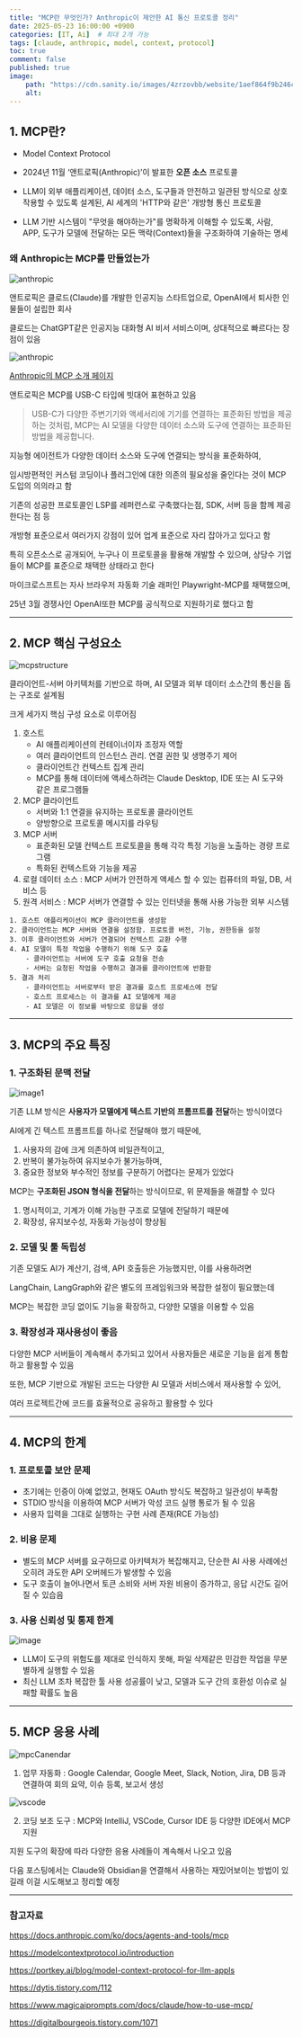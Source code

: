 ```yaml
---
title: "MCP란 무엇인가? Anthropic이 제안한 AI 통신 프로토콜 정리"
date: 2025-05-23 16:00:00 +0900
categories: [IT, Ai]  # 최대 2개 가능
tags: [claude, anthropic, model, context, protocol]     
toc: true
comment: false
published: true
image:
    path: "https://cdn.sanity.io/images/4zrzovbb/website/1aef864f9b246c740fe3cef6e1068f2220995d5e-2400x1260.png"
    alt: 
---
```


## 1. MCP란?

- Model Context Protocol

- 2024년 11월 ‘앤트로픽(Anthropic)’이 발표한 **오픈 소스** 프로토콜

- LLM이 외부 애플리케이션, 데이터 소스, 도구들과 안전하고 일관된 방식으로 상호작용할 수 있도록 설계된, AI 세계의 'HTTP와 같은' 개방형 통신 프로토콜

- LLM 기반 시스템이 "무엇을 해야하는가"를 명확하게 이해할 수 있도록, 사람, APP, 도구가 모델에 전달하는 모든 맥락(Context)들을 구조화하여 기술하는 명세

### 왜 Anthropic는 MCP를 만들었는가

![anthropic](https://www.edfringe.com/media/4s0libae/11-anthropic.jpg?rxy=0.5590343899857355,0.5071113753333142&width=860&height=420&v=1db4825899ba3b0&format=webp)

앤트로픽은 클로드(Claude)를 개발한 인공지능 스타트업으로, OpenAI에서 퇴사한 인물들이 설립한 회사

클로드는 ChatGPT같은 인공지능 대화형 AI 비서 서비스이며, 상대적으로 빠르다는 장점이 있음

![anthropic](https://cdn.sanity.io/images/4zrzovbb/website/1aef864f9b246c740fe3cef6e1068f2220995d5e-2400x1260.png)

[Anthropic의 MCP 소개 페이지](https://docs.anthropic.com/ko/docs/agents-and-tools/mcp)

앤트로픽은 MCP를 USB-C 타입에 빗대어 표현하고 있음

> USB-C가 다양한 주변기기와 액세서리에 기기를 연결하는 표준화된 방법을 제공하는 것처럼, MCP는 AI 모델을 다양한 데이터 소스와 도구에 연결하는 표준화된 방법을 제공합니다.

지능형 에이전트가 다양한 데이터 소스와 도구에 연결되는 방식을 표준화하여, 

임시방편적인 커스텀 코딩이나 플러그인에 대한 의존의 필요성을 줄인다는 것이 MCP 도입의 의의라고 함

기존의 성공한 프로토콜인 LSP를 레퍼런스로 구축했다는점, SDK, 서버 등을 함께 제공한다는 점 등 

개방형 표준으로서 여러가지 강점이 있어 업계 표준으로 자리 잡아가고 있다고 함

특히 오픈소스로 공개되어, 누구나 이 프로토콜을 활용해 개발할 수 있으며, 상당수 기업들이 MCP를 표준으로 채택한 상태라고 한다

마이크로스프트는 자사 브라우저 자동화 기술 래퍼인 Playwright-MCP를 채택했으며, 

25년 3월 경쟁사인 OpenAI또한 MCP를 공식적으로 지원하기로 했다고 함

---

## 2. MCP 핵심 구성요소

![mcpstructure](https://lh7-rt.googleusercontent.com/docsz/AD_4nXdQR2I6GhcYPjBYTLhZAcBaFKdygfszEn0j7Cump8XG-sEAOWxflVqY20kf4XZRykqxtqhrHoX4Z4uZAad4aqoGnc0Q0g1t_RsgLoZJNMLybE8Ac4eroNYc4xS0pPgXHyzxFUZ52w?key=IsGNiSRhrkHyNt69qnptW9Gk)

클라이언트-서버 아키텍처를 기반으로 하며, AI 모델과 외부 데이터 소스간의 통신을 돕는 구조로 설계됨

크게 세가지 핵심 구성 요소로 이루어짐

1. 호스트 
	- AI 애플리케이션의 컨테이너이자 조정자 역할
	- 여러 클라이언트의 인스턴스 관리. 연결 권한 및 생명주기 제어
	- 클라이언트간 컨텍스트 집계 관리
	- MCP를 통해 데이터에 액세스하려는 Claude Desktop, IDE 또는 AI 도구와 같은 프로그램들
2. MCP 클라이언트
	- 서버와 1:1 연결을 유지하는 프로토콜 클라이언트
	- 양방향으로 프로토콜 메시지를 라우팅
3. MCP 서버
	- 표준화된 모델 컨텍스트 프로토콜을 통해 각각 특정 기능을 노출하는 경량 프로그램
	- 특화된 컨텍스트와 기능을 제공
4. 로컬 데이터 소스 : MCP 서버가 안전하게 액세스 할 수 있는 컴퓨터의 파일, DB, 서비스 등
5. 원격 서비스 : MCP 서버가 연결할 수 있는 인터넷을 통해 사용 가능한 외부 시스템

```
1. 호스트 애플리케이션이 MCP 클라이언트를 생성함
2. 클라이언트는 MCP 서버와 연결을 설정함. 프로토콜 버전, 기능, 권한등을 설정
3. 이후 클라이언트와 서버가 연결되어 컨텍스트 교환 수행
4. AI 모델이 특정 작업을 수행하기 위해 도구 호출
	- 클라이언트는 서버에 도구 호출 요청을 전송
	- 서버는 요청된 작업을 수행하고 결과를 클라이언트에 반환함
5. 결과 처리
	- 클라이언트는 서버로부터 받은 결과를 호스트 프로세스에 전달 
	- 호스트 프로세스는 이 결과를 AI 모델에게 제공
	- AI 모델은 이 정보를 바탕으로 응답을 생성
```

---

## 3. MCP의 주요 특징

### 1. 구조화된 문맥 전달

![image1](assets\img\posts\20250523_1.jpg)

기존 LLM 방식은 **사용자가 모델에게 텍스트 기반의 프롬프트를 전달**하는 방식이였다

AI에게 긴 텍스트 프롬프트를 하나로 전달해야 했기 때문에, 

1. 사용자의 감에 크게 의존하여 비일관적이고, 
2. 반복이 불가능하여 유지보수가 불가능하며, 
3. 중요한 정보와 부수적인 정보를 구분하기 어렵다는 문제가 있었다

MCP는 **구조화된 JSON 형식을 전달**하는 방식이므로, 위 문제들을 해결할 수 있다

1. 명시적이고, 기계가 이해 가능한 구조로 모델에 전달하기 때문에 
2. 확장성, 유지보수성, 자동화 가능성이 향상됨

### 2. 모델 및 툴 독립성

기존 모델도 AI가 계산기, 검색, API 호출등은 가능했지만, 이를 사용하려면 

LangChain, LangGraph와 같은 별도의 프레임워크와 복잡한 설정이 필요했는데

MCP는 복잡한 코딩 없이도 기능을 확장하고, 다양한 모델을 이용할 수 있음

### 3. 확장성과 재사용성이 좋음

다양한 MCP 서버들이 계속해서 추가되고 있어서 사용자들은 새로운 기능을 쉽게 통합하고 활용할 수 있음

또한,  MCP 기반으로 개발된 코드는 다양한 AI 모델과 서비스에서 재사용할 수 있어, 

여러 프로젝트간에 코드를 효율적으로 공유하고 활용할 수 있다

---

## 4. MCP의 한계

### 1. 프로토콜 보안 문제
- 초기에는 인증이 아예 없었고, 현재도 OAuth 방식도 복잡하고 일관성이 부족함
- STDIO 방식을 이용하여 MCP 서버가 악성 코드 실행 통로가 될 수 있음
- 사용자 입력을 그대로 실행하는 구현 사례 존재(RCE 가능성)

### 2. 비용 문제
- 별도의 MCP 서버를 요구하므로 아키텍처가 복잡해지고, 단순한 AI 사용 사례에선 오히려 과도한 API 오버헤드가 발생할 수 있음
- 도구 호출이 늘어나면서 토큰 소비와 서버 자원 비용이 증가하고, 응답 시간도 길어질 수 있습음

### 3. 사용 신뢰성 및 통제 한계
![image](assets\img\posts\20250523_2.png)
- LLM이 도구의 위험도를 제대로 인식하지 못해, 파일 삭제같은 민감한 작업을 무분별하게 실행할 수 있음
- 최신 LLM 조차 복잡한 툴 사용 성공률이 낮고, 모델과 도구 간의 호환성 이슈로 실패할 확률도 높음

---

## 5. MCP 응용 사례

![mpcCanendar](https://i.ytimg.com/vi/j6vif13ByrM/sddefault.jpg)

1. 업무 자동화 : Google Calendar, Google Meet, Slack, Notion, Jira, DB 등과 연결하여 회의 요약, 이슈 등록, 보고서 생성

![vscode](https://code.visualstudio.com/assets/docs/copilot/chat/mcp-servers/mcp-server-config-lenses.png)

2. 코딩 보조 도구 : MCP와 IntelliJ, VSCode, Cursor IDE 등 다양한 IDE에서 MCP 지원

지원 도구의 확장에 따라 다양한 응용 사례들이 계속해서 나오고 있음

다음 포스팅에서는 Claude와 Obsidian을 연결해서 사용하는 재밌어보이는 방법이 있길래 이걸 시도해보고 정리할 예정

---

### 참고자료

https://docs.anthropic.com/ko/docs/agents-and-tools/mcp

https://modelcontextprotocol.io/introduction

https://portkey.ai/blog/model-context-protocol-for-llm-appls

https://dytis.tistory.com/112

https://www.magicaiprompts.com/docs/claude/how-to-use-mcp/

https://digitalbourgeois.tistory.com/1071
